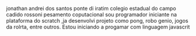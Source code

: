 jonathan andrei dos santos 
ponte di iratim
colegio estadual do campo cadido rossoni
pesamento coputacional
sou programador iniciante na plataforma do scratch ,ja desenvolvi projeto como pong, robo genio, jogos da rolrta, entre outros.
Estou iniciando a progamar com linguagem javascrit
